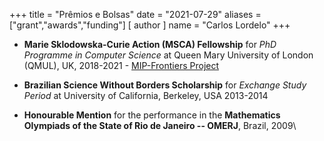 +++
title = "Prêmios e Bolsas"
date = "2021-07-29"
aliases = ["grant","awards","funding"]
[ author ]
  name = "Carlos Lordelo"
+++

* __Marie Sklodowska-Curie Action (MSCA) Fellowship__ for _PhD Programme in Computer Science_ at Queen Mary University of London (QMUL), UK, 2018-2021 - [MIP-Frontiers Project](https://mipfrontiers.eu)

* __Brazilian Science Without Borders Scholarship__ for _Exchange Study Period_ at University of California, Berkeley, USA 2013-2014

* __Honourable Mention__ for the performance in the __Mathematics Olympiads of the State of Rio de Janeiro -- OMERJ__, Brazil, 2009\\  



